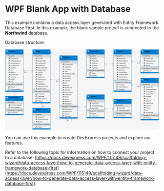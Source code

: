 # WPF Blank App with Database


This example contains a data access layer generated with Entity Framework Database First. In this example, the blank sample project is connected to the **Northwind** database.

Database structure:

![](/Images/DatabaseStructure.png)

You can use this example to create DevExpress projects and explore our features.

Refer to the following topic for information on how to connect your project to a database: [https://docs.devexpress.com/WPF/115149/scaffolding-wizard/data-access-layer/how-to-generate-data-access-layer-with-entity-framework-database-first](https://docs.devexpress.com/WPF/115149/scaffolding-wizard/data-access-layer/how-to-generate-data-access-layer-with-entity-framework-database-first).
